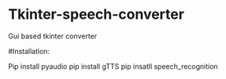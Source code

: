 # Tkinter-speech-converter

Gui based tkinter converter

#Installation:

Pip install pyaudio
pip install gTTS
pip insatll speech_recognition
